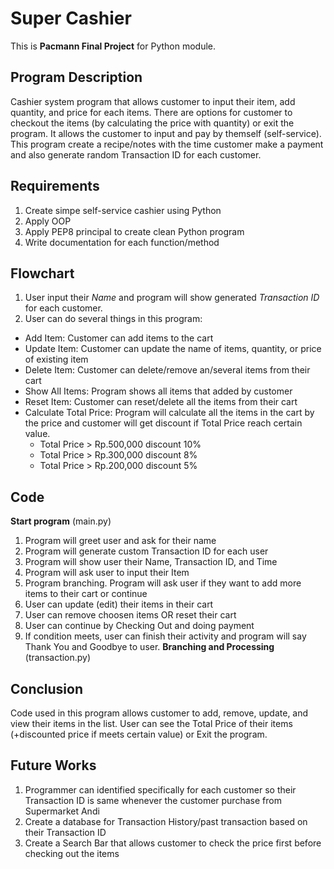 # Super Cashier
This is **Pacmann Final Project** for Python module.

## Program Description
Cashier system program that allows customer to input their item, add quantity, and price for each items. There are options for customer to checkout the items (by calculating the price with quantity) or exit the program. It allows the customer to input and pay by themself (self-service).
This program create a recipe/notes with the time customer make a payment and also generate random Transaction ID for each customer.
## Requirements
1. Create simpe self-service cashier using Python
2. Apply OOP
3. Apply PEP8 principal to create clean Python program
5. Write documentation for each function/method
## Flowchart
1. User input their _Name_ and program will show generated _Transaction ID_ for each customer.
2. User can do several things in this program:
  - Add Item: Customer can add items to the cart
  - Update Item: Customer can update the name of items, quantity, or price of existing item
  - Delete Item: Customer can delete/remove an/several items from their cart
  - Show All Items: Program shows all items that added by customer
  - Reset Item: Customer can reset/delete all the items from their cart
  - Calculate Total Price: Program will calculate all the items in the cart by the price and customer will get discount if Total Price reach certain value.
    - Total Price > Rp.500,000 discount 10%
    - Total Price > Rp.300,000 discount 8%
    - Total Price > Rp.200,000 discount 5%
## Code
**Start program** (main.py)
1. Program will greet user and ask for their name
2. Program will generate custom Transaction ID for each user
3. Program will show user their Name, Transaction ID, and Time
4. Program will ask user to input their Item
5. Program branching. Program will ask user if they want to add more items to their cart or continue
6. User can update (edit) their items in their cart
7. User can remove choosen items OR reset their cart
8. User can continue by Checking Out and doing payment
9. If condition meets, user can finish their activity and program will say Thank You and Goodbye to user.
**Branching and Processing** (transaction.py)

## Conclusion
Code used in this program allows customer to add, remove, update, and view their items in the list. User can see the Total Price of their items (+discounted price if meets certain value) or Exit the program.

## Future Works
1. Programmer can identified specifically for each customer so their Transaction ID is same whenever the customer purchase from Supermarket Andi
2. Create a database for Transaction History/past transaction based on their Transaction ID
3. Create a Search Bar that allows customer to check the price first before checking out the items
